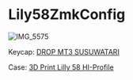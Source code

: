 # Lily58ZmkConfig

![IMG_5575](https://user-images.githubusercontent.com/57004611/166255566-0f7e2958-d6c3-44c2-b854-4cd4c360a370.jpg)

Keycap: [DROP MT3 SUSUWATARI](https://drop.com/buy/drop-matt3o-mt3-susuwatari-custom-keycap-set?defaultSelectionIds=952687)

Case: [3D Print Lilly 58 HI-Profile](https://www.thingiverse.com/thing:4587539)
